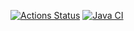 [![Actions Status](https://github.com/shade3317/java-project-99/actions/workflows/hexlet-check.yml/badge.svg)](https://github.com/shade3317/java-project-99/actions)
[![Java CI](https://github.com/shade3317/java-project-99/actions/workflows/main.yml/badge.svg)](https://github.com/shade3317/java-project-99/actions/workflows/main.yml)




